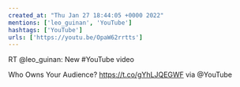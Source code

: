 ```yaml
---
created_at: "Thu Jan 27 18:44:05 +0000 2022"
mentions: ['leo_guinan', 'YouTube']
hashtags: ['YouTube']
urls: ['https://youtu.be/OpaW62rrtts']
---
```


RT @leo_guinan: New #YouTube video

Who Owns Your Audience? https://t.co/gYhLJQEGWF via @YouTube